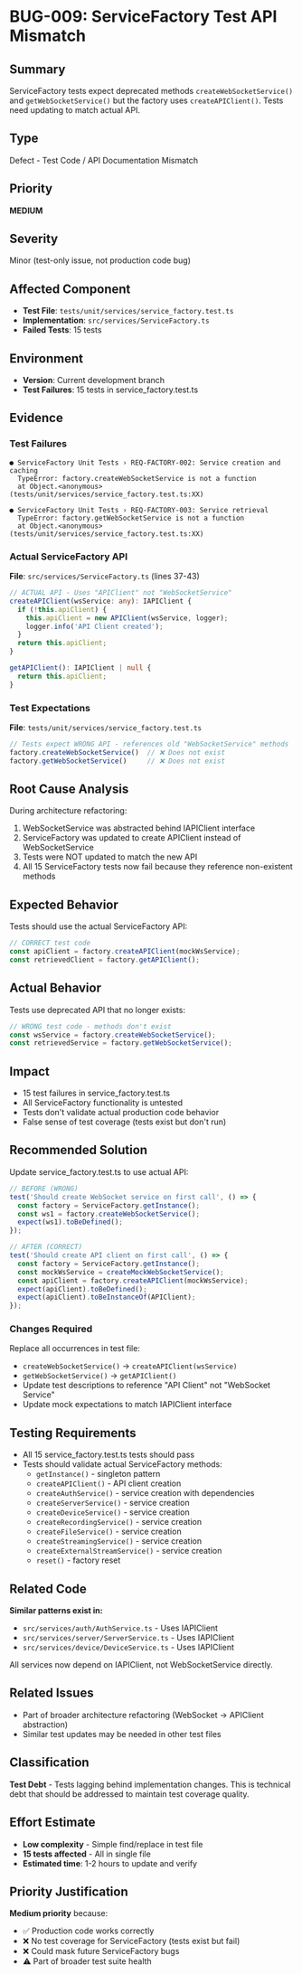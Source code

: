 # BUG-009: ServiceFactory Test API Mismatch

## Summary
ServiceFactory tests expect deprecated methods `createWebSocketService()` and `getWebSocketService()` but the factory uses `createAPIClient()`. Tests need updating to match actual API.

## Type
Defect - Test Code / API Documentation Mismatch

## Priority
**MEDIUM**

## Severity
Minor (test-only issue, not production code bug)

## Affected Component
- **Test File**: `tests/unit/services/service_factory.test.ts`
- **Implementation**: `src/services/ServiceFactory.ts`
- **Failed Tests**: 15 tests

## Environment
- **Version**: Current development branch
- **Test Failures**: 15 tests in service_factory.test.ts

## Evidence

### Test Failures
```
● ServiceFactory Unit Tests › REQ-FACTORY-002: Service creation and caching
  TypeError: factory.createWebSocketService is not a function
  at Object.<anonymous> (tests/unit/services/service_factory.test.ts:XX)

● ServiceFactory Unit Tests › REQ-FACTORY-003: Service retrieval
  TypeError: factory.getWebSocketService is not a function
  at Object.<anonymous> (tests/unit/services/service_factory.test.ts:XX)
```

### Actual ServiceFactory API  
**File**: `src/services/ServiceFactory.ts` (lines 37-43)
```typescript
// ACTUAL API - Uses "APIClient" not "WebSocketService"
createAPIClient(wsService: any): IAPIClient {
  if (!this.apiClient) {
    this.apiClient = new APIClient(wsService, logger);
    logger.info('API Client created');
  }
  return this.apiClient;
}

getAPIClient(): IAPIClient | null {
  return this.apiClient;
}
```

### Test Expectations
**File**: `tests/unit/services/service_factory.test.ts`
```typescript
// Tests expect WRONG API - references old "WebSocketService" methods
factory.createWebSocketService()  // ❌ Does not exist
factory.getWebSocketService()     // ❌ Does not exist
```

## Root Cause Analysis
During architecture refactoring:
1. WebSocketService was abstracted behind IAPIClient interface
2. ServiceFactory was updated to create APIClient instead of WebSocketService
3. Tests were NOT updated to match the new API
4. All 15 ServiceFactory tests now fail because they reference non-existent methods

## Expected Behavior
Tests should use the actual ServiceFactory API:
```typescript
// CORRECT test code
const apiClient = factory.createAPIClient(mockWsService);
const retrievedClient = factory.getAPIClient();
```

## Actual Behavior
Tests use deprecated API that no longer exists:
```typescript
// WRONG test code - methods don't exist
const wsService = factory.createWebSocketService();
const retrievedService = factory.getWebSocketService();
```

## Impact
- 15 test failures in service_factory.test.ts
- All ServiceFactory functionality is untested
- Tests don't validate actual production code behavior
- False sense of test coverage (tests exist but don't run)

## Recommended Solution
Update service_factory.test.ts to use actual API:

```typescript
// BEFORE (WRONG)
test('Should create WebSocket service on first call', () => {
  const factory = ServiceFactory.getInstance();
  const ws1 = factory.createWebSocketService();
  expect(ws1).toBeDefined();
});

// AFTER (CORRECT)
test('Should create API client on first call', () => {
  const factory = ServiceFactory.getInstance();
  const mockWsService = createMockWebSocketService();
  const apiClient = factory.createAPIClient(mockWsService);
  expect(apiClient).toBeDefined();
  expect(apiClient).toBeInstanceOf(APIClient);
});
```

### Changes Required
Replace all occurrences in test file:
- `createWebSocketService()` → `createAPIClient(wsService)`
- `getWebSocketService()` → `getAPIClient()`
- Update test descriptions to reference "API Client" not "WebSocket Service"
- Update mock expectations to match IAPIClient interface

## Testing Requirements
- All 15 service_factory.test.ts tests should pass
- Tests should validate actual ServiceFactory methods:
  - `getInstance()` - singleton pattern
  - `createAPIClient()` - API client creation
  - `createAuthService()` - service creation with dependencies
  - `createServerService()` - service creation
  - `createDeviceService()` - service creation
  - `createRecordingService()` - service creation
  - `createFileService()` - service creation
  - `createStreamingService()` - service creation
  - `createExternalStreamService()` - service creation
  - `reset()` - factory reset

## Related Code
**Similar patterns exist in:**
- `src/services/auth/AuthService.ts` - Uses IAPIClient
- `src/services/server/ServerService.ts` - Uses IAPIClient
- `src/services/device/DeviceService.ts` - Uses IAPIClient

All services now depend on IAPIClient, not WebSocketService directly.

## Related Issues
- Part of broader architecture refactoring (WebSocket → APIClient abstraction)
- Similar test updates may be needed in other test files

## Classification
**Test Debt** - Tests lagging behind implementation changes. This is technical debt that should be addressed to maintain test coverage quality.

## Effort Estimate
- **Low complexity** - Simple find/replace in test file
- **15 tests affected** - All in single file
- **Estimated time**: 1-2 hours to update and verify

## Priority Justification
**Medium priority** because:
- ✅ Production code works correctly
- ❌ No test coverage for ServiceFactory (tests exist but fail)
- ❌ Could mask future ServiceFactory bugs
- ⚠️ Part of broader test suite health


